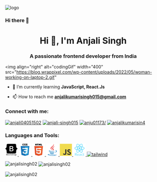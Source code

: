 ![logo](https://github.com/AnjaliSingh02/AnjaliSingh02/blob/main/banner.png)

### Hi there 👋

<h1 align="center">Hi 👋, I'm Anjali Singh</h1>
<h3 align="center">A passionate frontend developer from India</h3>

<img align="right" alt="codingGif" width="400" src="https://blog.wrappixel.com/wp-content/uploads/2022/05/woman-working-on-laptop-2.gif"

- 🌱 I’m currently learning **JavaScript, React.Js**

- 📫 How to reach me **anjalikumarisingh015@gmail.com**

<h3 align="left">Connect with me:</h3>
<p align="left">
<a href="https://twitter.com/anjali04051502" target="blank"><img align="center" src="https://raw.githubusercontent.com/rahuldkjain/github-profile-readme-generator/master/src/images/icons/Social/twitter.svg" alt="anjali04051502" height="30" width="40" /></a>
<a href="https://linkedin.com/in/anjali-singh015" target="blank"><img align="center" src="https://raw.githubusercontent.com/rahuldkjain/github-profile-readme-generator/master/src/images/icons/Social/linked-in-alt.svg" alt="anjali-singh015" height="30" width="40" /></a>
<a href="https://instagram.com/anju01173/" target="blank"><img align="center" src="https://raw.githubusercontent.com/rahuldkjain/github-profile-readme-generator/master/src/images/icons/Social/instagram.svg" alt="anju01173/" height="30" width="40" /></a>
<a href="https://www.hackerrank.com/anjalikumarisin4" target="blank"><img align="center" src="https://raw.githubusercontent.com/rahuldkjain/github-profile-readme-generator/master/src/images/icons/Social/hackerrank.svg" alt="anjalikumarisin4" height="30" width="40" /></a>
</p>

<h3 align="left">Languages and Tools:</h3>
<p align="left"> <a href="https://getbootstrap.com" target="_blank" rel="noreferrer"> <img src="https://raw.githubusercontent.com/devicons/devicon/master/icons/bootstrap/bootstrap-plain-wordmark.svg" alt="bootstrap" width="40" height="40"/> </a> <a href="https://www.w3schools.com/css/" target="_blank" rel="noreferrer"> <img src="https://raw.githubusercontent.com/devicons/devicon/master/icons/css3/css3-original-wordmark.svg" alt="css3" width="40" height="40"/> </a> <a href="https://www.w3.org/html/" target="_blank" rel="noreferrer"> <img src="https://raw.githubusercontent.com/devicons/devicon/master/icons/html5/html5-original-wordmark.svg" alt="html5" width="40" height="40"/> </a> <a href="https://www.java.com" target="_blank" rel="noreferrer"> <img src="https://raw.githubusercontent.com/devicons/devicon/master/icons/java/java-original.svg" alt="java" width="40" height="40"/> </a> <a href="https://developer.mozilla.org/en-US/docs/Web/JavaScript" target="_blank" rel="noreferrer"> <img src="https://raw.githubusercontent.com/devicons/devicon/master/icons/javascript/javascript-original.svg" alt="javascript" width="40" height="40"/> </a> <a href="https://reactjs.org/" target="_blank" rel="noreferrer"> <img src="https://raw.githubusercontent.com/devicons/devicon/master/icons/react/react-original-wordmark.svg" alt="react" width="40" height="40"/> </a> <a href="https://tailwindcss.com/" target="_blank" rel="noreferrer"> <img src="https://www.vectorlogo.zone/logos/tailwindcss/tailwindcss-icon.svg" alt="tailwind" width="40" height="40"/> </a> </p>

<p><img align="left" src="https://github-readme-stats.vercel.app/api/top-langs?username=anjalisingh02&show_icons=true&locale=en&layout=compact" alt="anjalisingh02" /></p>

<p>&nbsp;<img align="center" src="https://github-readme-stats.vercel.app/api?username=anjalisingh02&show_icons=true&locale=en" alt="anjalisingh02" /></p>

<p><img align="center" src="https://github-readme-streak-stats.herokuapp.com/?user=anjalisingh02&" alt="anjalisingh02" /></p>
